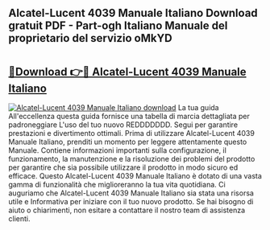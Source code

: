 ## Alcatel-Lucent 4039 Manuale Italiano Download gratuit PDF - Part-ogh Italiano Manuale del proprietario del servizio oMkYD

# <h2><a href="http://dfdky73.blite.top/?on=Alcatel-Lucent+4039+Manuale+Italiano">🔗Download 👉🔴 Alcatel-Lucent 4039 Manuale Italiano</a></h2>

[![Alcatel-Lucent 4039 Manuale Italiano download](https://i.imgur.com/lujVjoI.png)](http://dfdky73.blite.top/?on=Alcatel-Lucent+4039+Manuale+Italiano)
La tua guida All'eccellenza questa guida fornisce una tabella di marcia dettagliata per padroneggiare L'uso del tuo nuovo REDDDDDDD. Segui per garantire prestazioni e divertimento ottimali. Prima di utilizzare Alcatel-Lucent 4039 Manuale Italiano, prenditi un momento per leggere attentamente questo Manuale. Contiene informazioni importanti sulla configurazione, il funzionamento, la manutenzione e la risoluzione dei problemi del prodotto per garantire che sia possibile utilizzare il prodotto in modo sicuro ed efficace. Questo Alcatel-Lucent 4039 Manuale Italiano è dotato di una vasta gamma di funzionalità che miglioreranno la tua vita quotidiana. Ci auguriamo che Alcatel-Lucent 4039 Manuale Italiano sia stata una risorsa utile e Informativa per iniziare con il tuo nuovo prodotto. Se hai bisogno di aiuto o chiarimenti, non esitare a contattare il nostro team di assistenza clienti.
